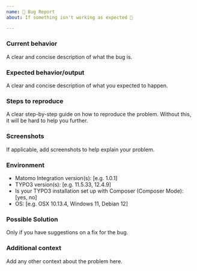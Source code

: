 ```yaml
---
name: 🐛 Bug Report
about: If something isn't working as expected 🤔

---
```


### Current behavior

A clear and concise description of what the bug is.

### Expected behavior/output

A clear and concise description of what you expected to happen.

### Steps to reproduce

A clear step-by-step guide on how to reproduce the problem. Without this, it will be hard to help you further.

### Screenshots

If applicable, add screenshots to help explain your problem.

### Environment

- Matomo Integration version(s): [e.g. 1.0.1]
- TYPO3 version(s): [e.g. 11.5.33, 12.4.9]
- Is your TYPO3 installation set up with Composer (Composer Mode): [yes, no]
- OS: [e.g. OSX 10.13.4, Windows 11, Debian 12]

### Possible Solution

Only if you have suggestions on a fix for the bug.

### Additional context

Add any other context about the problem here.
